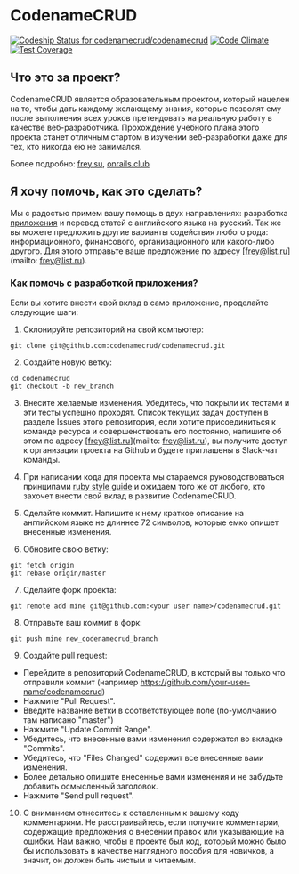 # CodenameCRUD
[![Codeship Status for codenamecrud/codenamecrud](https://codeship.com/projects/60db15a0-dae1-0132-35e9-7e6cf4be967c/status?branch=master)](https://codeship.com/projects/79439)
[![Code Climate](https://codeclimate.com/github/codenamecrud/codenamecrud/badges/gpa.svg)](https://codeclimate.com/github/codenamecrud/codenamecrud)
[![Test Coverage](https://codeclimate.com/github/codenamecrud/codenamecrud/badges/coverage.svg)](https://codeclimate.com/github/codenamecrud/codenamecrud/coverage)
## Что это за проект?

CodenameCRUD является образовательным проектом, который нацелен на то, чтобы дать каждому желающему знания, которые позволят ему после выполнения всех уроков претендовать на реальную работу в качестве веб-разработчика. Прохождение учебного плана этого проекта станет отличным стартом в изучении веб-разработки даже для тех, кто никогда ею не занимался.

Более подробно: [frey.su](http://frey.su/codenamecrud-free-web-development-courses), [onrails.club](http://onrails.club/t/codenamecrud/346)

## Я хочу помочь, как это сделать?

Мы с радостью примем вашу помощь в двух направлениях: разработка [приложения](https://github.com/codenamecrud/codenamecrud) и перевод статей с английского языка на русский. Так же вы можете предложить другие варианты содействия любого рода: информационного, финансового, организационного или какого-либо другого. Для этого отправьте ваше предложение по адресу [frey@list.ru](mailto: frey@list.ru).

### Как помочь с разработкой приложения?

Если вы хотите внести свой вклад в само приложение, проделайте следующие шаги:

1. Склонируйте репозиторий на свой компьютер:

```
git clone git@github.com:codenamecrud/codenamecrud.git
```

2. Создайте новую ветку:

```
cd codenamecrud
git checkout -b new_branch
```

3. Внесите желаемые изменения. Убедитесь, что покрыли их тестами и эти тесты успешно проходят.
Список текущих задач доступен в разделе Issues этого репозитория, если хотите присоединиться к команде ресурса и совершенствовать его постоянно, напишите об этом по адресу [frey@list.ru](mailto: frey@list.ru), вы получите доступ к организации проекта на Github и будете приглашены в Slack-чат команды.

4. При написании кода для проекта мы стараемся руководствоваться принципами [ruby style guide](https://github.com/arbox/ruby-style-guide/blob/master/README-ruRU.md) и ожидаем того же от любого, кто захочет внести свой вклад в развитие CodenameCRUD.

5. Сделайте коммит. Напишите к нему краткое описание на английском языке не длиннее 72 символов, которые емко опишет внесенные изменения.

6. Обновите свою ветку:

```
git fetch origin
git rebase origin/master
```

7. Сделайте форк проекта:

```
git remote add mine git@github.com:<your user name>/codenamecrud.git

```

8. Отправьте ваш коммит в форк:

```
git push mine new_codenamecrud_branch
```

9. Создайте pull request:

 - Перейдите в репозиторий CodenameCRUD, в который вы только что отправили коммит (например https://github.com/your-user-name/codenamecrud)
 - Нажмите "Pull Request".
 - Введите название ветки в соответствующее поле (по-умолчанию там написано "master")
 - Нажмите "Update Commit Range".
 - Убедитесь, что внесенные вами изменения содержатся во вкладке "Commits".
 - Убедитесь, что "Files Changed" содержит все внесенные вами изменения.
 - Более детально опишите внесенные вами изменения и не забудьте добавить осмысленный заголовок.
 - Нажмите "Send pull request".

10. С вниманием отнеситесь к оставленным к вашему коду комментариям. Не расстраивайтесь, если получите комментарии, содержащие предложения о внесении правок или указывающие на ошибки. Нам важно, чтобы в проекте был код, который можно было бы использовать в качестве наглядного пособия для новичков, а значит, он должен быть чистым и читаемым.

